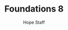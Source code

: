 ---
image: /assets/img/kl/kl_foundations_8.png
title: Foundations 8
number: 8
categories:
  - Meditations
  - Foundations
author: Hope Staff
notes: Foundations 8
embed: >-
  <iframe style="border-radius:12px" src="https://open.spotify.com/embed/episode/22ogilbgkRiORuRlqkjk3b?utm_source=generator" width="100%" height="352" frameBorder="0" allowfullscreen="" allow="autoplay; clipboard-write; encrypted-media; fullscreen; picture-in-picture" loading="lazy"></iframe>
transcript: >-
  SOME LINES OF TEXT START HERE
---